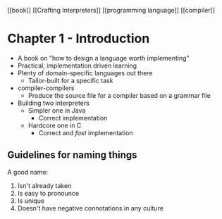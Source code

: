 [[book]] [[Crafting Interpreters]] [[programming language]] [[compiler]]

# Chapter 1 - Introduction
- A book on "how to design a language worth implementing"
- Practical, implementation driven learning
- Plenty of domain-specific languages out there
	- Tailor-built for a specific task
- compiler-compilers
	- Produce the source file for a compiler based on a grammar file
- Building two interpreters
	- Simpler one in Java
		- Correct implementation
	- Hardcore one in C
		- Correct and _fast_ implementation

## Guidelines for naming things
A good name:
1. Isn't already taken
2. Is easy to pronounce
3. Is unique
4. Doesn't have negative connotations in any culture